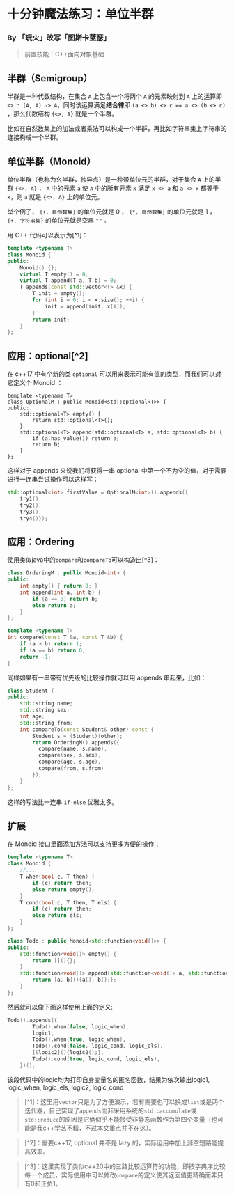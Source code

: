 # 十分钟魔法练习：单位半群

### By 「玩火」改写「图斯卡蓝瑟」

> 前置技能：C++面向对象基础

## 半群（Semigroup）

半群是一种代数结构，在集合 `A` 上包含一个将两个 `A` 的元素映射到 `A` 上的运算即 `<> : (A, A) -> A​` ，同时该运算满足**结合律**即 `(a <> b) <> c == a <> (b <> c)` ，那么代数结构 `{<>, A}` 就是一个半群。

比如在自然数集上的加法或者乘法可以构成一个半群，再比如字符串集上字符串的连接构成一个半群。

## 单位半群（Monoid）

单位半群（也称为幺半群，独异点）是一种带单位元的半群，对于集合 `A` 上的半群 `{<>, A}` ， `A` 中的元素 `a` 使 `A` 中的所有元素 `x` 满足 `x <> a` 和 `a <> x` 都等于 `x`，则 `a` 就是 `{<>, A}` 上的单位元。

举个例子， `{+, 自然数集}` 的单位元就是 0 ， `{*, 自然数集}` 的单位元就是 1 ， `{+, 字符串集}` 的单位元就是空串 `""` 。

用 C++ 代码可以表示为[^1]：

```cpp
template <typename T>
class Monoid {
public:
    Monoid() {};
    virtual T empty() = 0;
    virtual T append(T a, T b) = 0;
    T appends(const std::vector<T> &x) {
        T init = empty();
        for (int i = 0; i < x.size(); ++i) {
            init = append(init, x[i]);
        }
        return init;
    }
};
```

## 应用：optional[^2]

在 c++17 中有个新的类 `optional` 可以用来表示可能有值的类型，而我们可以对它定义个 Monoid ：

```cppo
template <typename T>
class OptionalM : public Monoid<std::optional<T>> {
public:
    std::optional<T> empty() {
        return std::optional<T>();
    }
    std::optional<T> append(std::optional<T> a, std::optional<T> b) {
        if (a.has_value()) return a;
        return b;
    }
};
```

这样对于 appends 来说我们将获得一串 optional 中第一个不为空的值，对于需要进行一连串尝试操作可以这样写：

```cpp
std::optional<int> firstValue = OptionalM<int>().appends({
    try1(), 
    try2(),
    try3(),
    try4()});
```

## 应用：Ordering

使用类似java中的`compare`和`compareTo`可以构造出[^3]：

```cpp
class OrderingM : public Monoid<int> {
public:
    int empty() { return 0; }
    int append(int a, int b) {
        if (a == 0) return b;
        else return a;
    }
};

template <typename T>
int compare(const T &a, const T &b) {
    if (a > b) return 1;
    if (a == b) return 0;
    return -1;
}
```

同样如果有一串带有优先级的比较操作就可以用 appends 串起来，比如：

```cpp
class Student {
public:
    std::string name;
    std::string sex;
    int age;
    std::string from;
    int compareTo(const Student& other) const {
        Student s = (Student)(other);
        return OrderingM().appends({
          compare(name, s.name),
          compare(sex, s.sex),
          compare(age, s.age),
          compare(from, s.from)
        });
    }
};
```

这样的写法比一连串 `if-else` 优雅太多。

## 扩展

在 Monoid 接口里面添加方法可以支持更多方便的操作：

```cpp
template <typename T>
class Monoid {
    //...
    T when(bool c, T then) {
        if (c) return then;
        else return empty();
    }
    T cond(bool c, T then, T els) {
        if (c) return then;
        else return els;
    }
};

class Todo : public Monoid<std::function<void()>> {
public:
    std::function<void()> empty() {
        return [](){};
    }
    std::function<void()> append(std::function<void()> a, std::function<void()> b) {
        return [a, b](){a(); b();};
    }
};
```

然后就可以像下面这样使用上面的定义:

```cpp
Todo().appends({
        Todo().when(false, logic_when),
        logic1,
        Todo().when(true, logic_when),
        Todo().cond(false, logic_cond, logic_els),
        [&logic2](){logic2();},
        Todo().cond(true, logic_cond, logic_els),
    })();
```

该段代码中的logic均为打印自身变量名的匿名函数，结果为依次输出logic1, logic_when, logic_els, logic2, logic_cond

> [^1]：这里用`vector`只是为了方便演示，若有需要也可以换成`list`或是两个迭代器，自己实现了`appends`而非采用系统的`std::accumulate`或`std::reduce`的原因是它俩似乎不能接受非静态函数作为第四个变量（也可能是我c++学艺不精，不过本文重点并不在这）。

> [^2]：需要c++17, optional 并不是 lazy 的，实际运用中加上非空短路能提高效率。

> [^3]：这里实现了类似c++20中的三路比较运算符的功能，即按字典序比较每一个成员，实际使用中可以修改`compare`的定义使其返回值更精确而非只有0和正负1。
